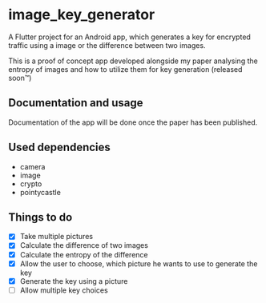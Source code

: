 # image_key_generator

A Flutter project for an Android app, which generates a key for encrypted traffic using a image or the difference between two images.

This is a proof of concept app developed alongside my paper analysing the entropy of images and how to utilize them for key generation (released soon™️)

## Documentation and usage

Documentation of the app will be done once the paper has been published.

## Used dependencies

- camera
- image
- crypto
- pointycastle

## Things to do

- [x] Take multiple pictures
- [x] Calculate the difference of two images
- [x] Calculate the entropy of the difference
- [x] Allow the user to choose, which picture he wants to use to generate the key
- [X] Generate the key using a picture
- [ ] Allow multiple key choices